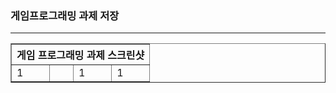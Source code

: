 <h3>게임프로그래밍 과제 저장</h3> <hr>

<table border="1">
  <th colspan="4"> 게임 프로그래밍 과제 스크린샷 </th>
  <tr>
  <td>1</td>
  <td><img scr="HW2/hw2.png"></td>
  <td>1</td>
  <td>1</td>
  </tr>
</table>
